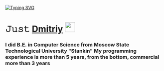 [![Typing SVG](https://readme-typing-svg.herokuapp.com?color=%2336BCF7&lines=.NET+Developer)](https://git.io/typing-svg)

<h1 align="left">𝙹𝚞𝚜𝚝 <a href="https://t.me/adishchev21" target="_blank">Dmitriy</a> 
<img src="https://github.com/blackcater/blackcater/raw/main/images/Hi.gif" height="32"/></h1>
<h3 align="left">I did B.E. in Computer Science from Moscow State Technological University "Stankin"
My programming experience is more than 5 years, from the bottom, commercial more than 3 years
<!--
**adichev17/adichev17** is a ✨ _special_ ✨ repository because its `README.md` (this file) appears on your GitHub profile.

Here are some ideas to get you started:

- 🔭 I’m currently working on ...
- 🌱 I’m currently learning ...
- 👯 I’m looking to collaborate on ...
- 🤔 I’m looking for help with ...
- 💬 Ask me about ...
- 📫 How to reach me: ...
- 😄 Pronouns: ...
- ⚡ Fun fact: ...
-->
